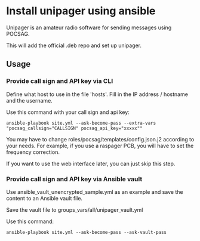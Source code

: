 # Install unipager using ansible

Unipager is an amateur radio software for sending messages using POCSAG.

This will add the official .deb repo and set up unipager.

## Usage

### Provide call sign and API key via CLI

Define what host to use in the file 'hosts'. Fill in the IP address / hostname and the username.

Use this command with your call sign and api key:

```ansible-playbook site.yml --ask-become-pass --extra-vars "pocsag_callsign="CALLSIGN" pocsag_api_key="xxxxx""```

You may have to change roles/pocsag/templates/config.json.j2 according to your needs.
For example, if you use a raspager PCB, you will have to set the frequency correction.

If you want to use the web interface later, you can just skip this step.

### Provide call sign and API key via Ansible vault

Use ansible_vault_unencrypted_sample.yml as an example and save the content to an Ansible vault file.

Save the vault file to groups_vars/all/unipager_vault.yml

Use this command:

```ansible-playbook site.yml --ask-become-pass --ask-vault-pass```
